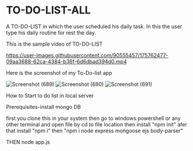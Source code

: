 # TO-DO-LIST-ALL
A TO-DO-LIST in which the user  scheduled his daily task. In this the user type his daily routine for rest the day.

This is the sample video of TO-DO-LIST


https://user-images.githubusercontent.com/90555457/175762477-09aa3688-62ca-4384-b36f-6d6dbad394d0.mp4

Here is the screenshot of my To-Do-list app



![Screenshot (689)](https://user-images.githubusercontent.com/90555457/175819010-08daa878-df8b-408a-933d-ed591e6fe96f.png)
![Screenshot (690)](https://user-images.githubusercontent.com/90555457/175819015-d44a23f9-4f14-4854-8da7-f4e713cf83cc.png)
![Screenshot (691)](https://user-images.githubusercontent.com/90555457/175819042-612f8bcb-7ea4-486a-a756-040213dba47d.png)


How to Start to do list in local server


Prerequisites-install mongo DB 

first you clone this in your system 
then go to windows powershell or any other terminal and open file by cd to file location
then install "npm init"
afer that install "npm i"
then "npm i node express mongoose ejs body-parser"

THEN node app.js

